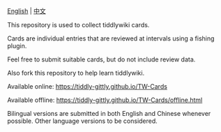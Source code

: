[English](/README.md) | [中文](/README_zh-CN.md)

This repository is used to collect tiddlywiki cards.

Cards are individual entries that are reviewed at intervals using a fishing plugin.

Feel free to submit suitable cards, but do not include review data.

Also fork this repository to help learn tiddlywiki.

Available online: https://tiddly-gittly.github.io/TW-Cards

Available offline: https://tiddly-gittly.github.io/TW-Cards/offline.html

Bilingual versions are submitted in both English and Chinese whenever possible. Other language versions to be considered.
